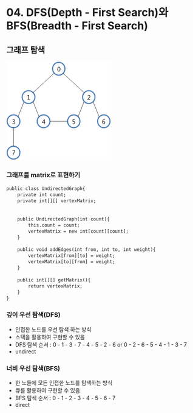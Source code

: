 # 04. DFS(Depth - First Search)와 BFS(Breadth - First Search)

## 그래프 탐색

![traversal](./img/traversal.png)

### 그래프를 matrix로 표현하기

```
public class UndirectedGraph{
    private int count;            
    private int[][] vertexMatrix;  
    
    
    public UndirectedGraph(int count){
        this.count = count;
        vertexMatrix = new int[count][count];
    }

    public void addEdges(int from, int to, int weight){
    	vertexMatrix[from][to] = weight;
    	vertexMatrix[to][from] = weight;
    }
    
    public int[][] getMatrix(){
    	return vertexMatrix;
    }
}
```

### 깊이 우선 탐색(DFS)

- 인접한 노드를 우선 탐색 하는 방식
- 스택을 활용하여 구현할 수 있음
- DFS 탐색 순서 :
  0 - 1 - 3 - 7 - 4 - 5 - 2 - 6 or
  0 - 2 - 6 - 5 - 4 - 1 - 3 - 7
- undirect



### 너비 우선 탐색(BFS)

- 한 노들에 모든 인접한 노드를 탐색하는 방식
- 큐를 활용하여 구현할 수 있음
- BFS 탐색 순서 : 0 - 1 - 2 - 3 - 4 - 5 - 6 - 7
- direct
